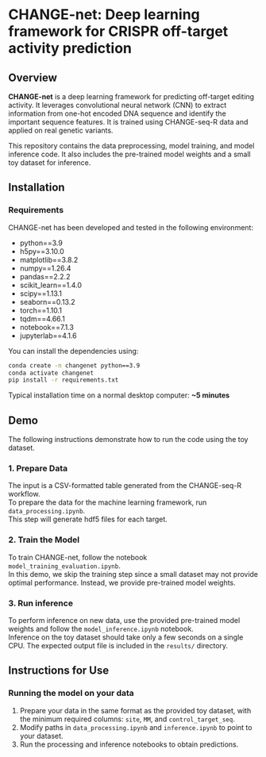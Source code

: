 # CHANGE-net: Deep learning framework for CRISPR off-target activity prediction

## Overview

**CHANGE-net** is a deep learning framework for predicting off-target editing activity. It leverages convolutional neural network (CNN) to extract information from one-hot encoded DNA sequence and identify the important sequence features. It is trained using CHANGE-seq-R data and applied on real genetic variants.

This repository contains the data preprocessing, model training, and model inference code. It also includes the pre-trained model weights and a small toy dataset for inference.

## Installation
### Requirements

CHANGE-net has been developed and tested in the following environment:  

- python==3.9
- h5py==3.10.0
- matplotlib==3.8.2
- numpy==1.26.4
- pandas==2.2.2
- scikit_learn==1.4.0
- scipy==1.13.1
- seaborn==0.13.2
- torch==1.10.1
- tqdm==4.66.1
- notebook==7.1.3
- jupyterlab==4.1.6

You can install the dependencies using:  

```bash
conda create -n changenet python==3.9
conda activate changenet
pip install -r requirements.txt
```
Typical installation time on a normal desktop computer: **~5 minutes**  

## Demo  

The following instructions demonstrate how to run the code using the toy dataset.  

### 1. Prepare Data  

The input is a CSV-formatted table generated from the CHANGE-seq-R workflow.  
To prepare the data for the machine learning framework, run `data_processing.ipynb`.  
This step will generate hdf5 files for each target.

### 2. Train the Model  

To train CHANGE-net, follow the notebook `model_training_evaluation.ipynb`.  
In this demo, we skip the training step since a small dataset may not provide optimal performance. Instead, we provide pre-trained model weights.  

### 3. Run inference

To perform inference on new data, use the provided pre-trained model weights and follow the `model_inference.ipynb` notebook.  
Inference on the toy dataset should take only a few seconds on a single CPU.
The expected output file is included in the `results/` directory.

## Instructions for Use  

### Running the model on your data  

1. Prepare your data in the same format as the provided toy dataset, with the minimum required columns: `site`, `MM`, and `control_target_seq`.  
2. Modify paths in `data_processing.ipynb` and `inference.ipynb` to point to your dataset.  
3. Run the processing and inference notebooks to obtain predictions.  